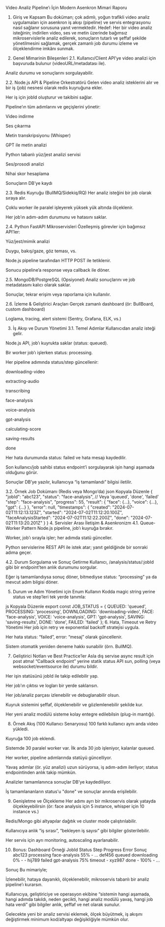Video Analiz Pipeline’ı İçin Modern Asenkron Mimari Raporu

1. Giriş ve Kapsam
   Bu doküman; çok adımlı, yoğun trafikli video analiz uygulamaları için asenkron iş akışı (pipeline) ve servis entegrasyonu nasıl sağlanır sorusuna yanıt vermektedir.
   Hedef: Her bir video analiz isteğinin; indirilen video, ses ve metin üzerinde bağımsız mikroservislerle analiz edilerek, sonuçların tutarlı ve şeffaf şekilde yönetilmesini sağlamak, gerçek zamanlı job durumu izleme ve ölçeklendirme imkânı sunmak.

2. Genel Mimarinin Bileşenleri
   2.1. Kullanıcı/Client
   API’ye video analizi için başvuruda bulunur (videoURL/metadatası ile).

Analiz durumu ve sonuçlarını sorgulayabilir.

2.2. Node.js API & Pipeline Orkestratörü
Gelen video analiz isteklerini alır ve bir iş (job) nesnesi olarak redis kuyruğuna ekler.

Her iş için jobId oluşturur ve takibini sağlar.

Pipeline’ın tüm adımlarını ve geçişlerini yönetir:

Video indirme

Ses çıkarma

Metin transkripsiyonu (Whisper)

GPT ile metin analizi

Python tabanlı yüz/jest analizi servisi

Ses/prosodi analizi

Nihai skor hesaplama

Sonuçların DB’ye kaydı

2.3. Redis Kuyruğu (BullMQ/Sidekiq/RQ)
Her analiz isteğini bir job olarak sıraya alır.

Çoklu worker ile paralel işleyerek yüksek yük altında ölçeklenir.

Her job’ın adım-adım durumunu ve hatasını saklar.

2.4. Python FastAPI Mikroservisleri
Özelleşmiş görevler için bağımsız API’ler:

Yüz/jest/mimik analizi

Duygu, bakış/gaze, göz teması, vs.

Node.js pipeline tarafından HTTP POST ile tetiklenir.

Sonucu pipeline’a response veya callback ile döner.

2.5. MongoDB/PostgreSQL (Opsiyonel)
Analiz sonuçlarını ve job metadatasını kalıcı olarak saklar.

Sonuçlar, tekrar erişim veya raporlama için kullanılır.

2.6. İzleme & Geliştirici Araçları
Gerçek zamanlı dashboard (ör: BullBoard, custom dashboard)

Loglama, tracing, alert sistemi (Sentry, Grafana, ELK, vs.)

3. İş Akışı ve Durum Yönetimi
   3.1. Temel Adımlar
   Kullanıcıdan analiz isteği gelir.

Node.js API, job’ı kuyrukta saklar (status: queued).

Bir worker job’ı işlerken status: processing.

Her pipeline adımında status/step güncellenir:

downloading-video

extracting-audio

transcribing

face-analysis

voice-analysis

gpt-analysis

calculating-score

saving-results

done

Her hata durumunda status: failed ve hata mesajı kaydedilir.

Son kullanıcı/job sahibi status endpoint’i sorgulayarak işin hangi aşamada olduğunu görür.

Sonuçlar DB’ye yazılır, kullanıcıya “iş tamamlandı” bilgisi iletilir.

3.2. Örnek Job Dokümanı (Redis veya Mongo’da)
json
Kopyala
Düzenle
{
"jobId": "abc123",
"status": "face-analysis", // Veya 'queued', 'done', 'failed'
"step": "face-analysis",
"progress": 55,
"result": {
"face": {...},
"voice": {...},
"gpt": {...}
},
"error": null,
"timestamps": {
"created": "2024-07-02T11:12:13.123Z",
"started": "2024-07-02T11:12:20.100Z",
"faceAnalysisStarted": "2024-07-02T11:12:22.200Z",
"done": "2024-07-02T11:13:20.201Z"
}
} 4. Servisler Arası İletişim & Asenkronizm
4.1. Queue-Worker Pattern
Node.js pipeline, job’ı kuyruğa bırakır.

Worker, job’ı sırayla işler; her adımda statü günceller.

Python servislerine REST API ile istek atar; yanıt geldiğinde bir sonraki adıma geçer.

4.2. Durum Sorgulama ve Sonuç Getirme
Kullanıcı, /analysis/status/:jobId gibi bir endpoint’ten anlık durumunu sorgular.

Eğer iş tamamlandıysa sonuç döner, bitmediyse status: “processing” ya da mevcut adım bilgisi döner.

5. Durum ve Adım Yönetimi için Enum Kullanın
   Kodda magic string yerine status ve step’leri tek yerde tanımla:

js
Kopyala
Düzenle
export const JOB_STATUS = {
QUEUED: 'queued',
PROCESSING: 'processing',
DOWNLOADING: 'downloading-video',
FACE: 'face-analysis',
VOICE: 'voice-analysis',
GPT: 'gpt-analysis',
SAVING: 'saving-results',
DONE: 'done',
FAILED: 'failed'
}; 6. Hata, Timeout ve Retry Yönetimi
Her job için retry ve exponential backoff stratejisi uygula.

Her hata status: “failed”, error: “mesaj” olarak güncellenir.

Sistem otomatik yeniden deneme hakkı sunabilir (örn. BullMQ).

7. Geliştirici Notları ve Best Practice’ler
   Asla dış servise async result için post atma!
   “Callback endpoint” yerine statik status API sun, polling (veya websocket/eventsource ile) durumu bildir.

Her işin statüsünü jobId ile takip edilebilir yap.

Her job'ın çıktısı ve logları bir yerde saklansın.

Her job/analiz parçası izlenebilir ve debuglanabilir olsun.

Kuyruk sistemini şeffaf, ölçeklenebilir ve gözlemlenebilir şekilde kur.

Her yeni analiz modülü sisteme kolay entegre edilebilsin (plug-in mantığı).

8. Örnek Akış (100 Kullanıcı Senaryosu)
   100 farklı kullanıcı aynı anda video yükledi.

Kuyruğa 100 job eklendi.

Sistemde 30 paralel worker var. İlk anda 30 job işleniyor, kalanlar queued.

Her worker, pipeline adımlarında statüyü güncelliyor.

Yavaş adımlar (ör. yüz analizi) uzun sürüyorsa, iş adım-adım ilerliyor; status endpointinden anlık takip mümkün.

Analizler tamamlanınca sonuçlar DB'ye kaydediliyor.

İş tamamlananların status'u "done" ve sonuçlar anında erişilebilir.

9. Genişletme ve Ölçekleme
   Her adımı ayrı bir mikroservis olarak yatayda ölçekleyebilirsin (ör: face analysis için 5 instance, whisper için 10 instance vs.)

Redis/Mongo gibi altyapılar dağıtık ve cluster mode çalıştırılabilir.

Kullanıcıya anlık “iş sırası”, “bekleyen iş sayısı” gibi bilgiler gösterilebilir.

Her servis için ayrı monitoring, autoscaling ayarlanabilir.

10. Bonus: Dashboard Örneği
    JobId Status Step Progress Error Sonuç
    abc123 processing face-analysis 55% - ...
    def456 queued downloading 0% - -
    hij789 failed gpt-analysis 75% timeout -
    xyz987 done - 100% - ...

Sonuç
Bu mimariyle;

İzlenebilir, hataya dayanıklı, ölçeklenebilir, mikroservis tabanlı bir analiz pipeline’ı kurarsın.

Kullanıcıya, geliştiriciye ve operasyon ekibine “sistemin hangi aşamada, hangi adımda takıldı, neden gecikti, hangi analiz modülü yavaş, hangi job hata verdi” gibi bilgiler anlık, şeffaf ve net olarak sunulur.

Gelecekte yeni bir analiz servisi eklemek, ölçek büyütmek, iş akışını değiştirmek minimum kod/altyapı değişikliğiyle mümkün olur.
